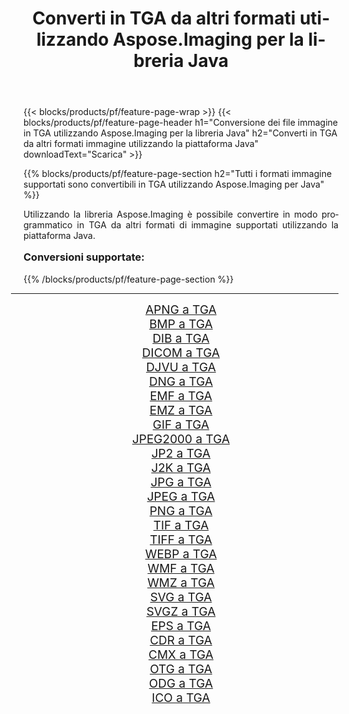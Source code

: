 ﻿---
title: Converti in TGA da altri formati utilizzando Aspose.Imaging per la libreria Java 
weight: 3920
url: /it/java/conversion/to/tga/ 
lang: it
langdirlevel: 2
locales: zh-hans,ja,it,ru,de,es,fr,nl,id,lt,pl,pt,vi,tr,ko,zh-hant,ar,hi,th,sv,cs,uk,he
description: Usando Aspose.Imaging puoi convertire in TGA da altri formati usando Java
---

{{< blocks/products/pf/feature-page-wrap >}}
{{< blocks/products/pf/feature-page-header h1="Conversione dei file immagine in TGA utilizzando Aspose.Imaging per la libreria Java" h2="Converti in TGA da altri formati immagine utilizzando la piattaforma Java" downloadText="Scarica" >}}


{{% blocks/products/pf/feature-page-section  h2="Tutti i formati immagine supportati sono convertibili in TGA utilizzando Aspose.Imaging per Java" %}}
<p align=justify>Utilizzando la libreria Aspose.Imaging è possibile convertire in modo programmatico in TGA da altri formati di immagine supportati utilizzando la piattaforma Java.</p>
<h3 style="margin-top:16px;">
Conversioni supportate:
</h3>
{{% /blocks/products/pf/feature-page-section %}}
<div class="container-fluid productfamilypage bg-gray">
    <div class="convertypes bg-gray agp-content section">
        <div class="container">
		<hr style="margin-left:-20px;"/>
		<div class="row other-converters" style="gap: 10px;font-size: 19px;text-align:center;">
		    <div class='col-md-3 other-converter remove-lp remove-rp'><a href="/imaging/it/java/conversion/apng-to-tga/" style="padding:15px;">APNG a TGA</a></div>
<div class='col-md-3 other-converter remove-lp remove-rp'><a href="/imaging/it/java/conversion/bmp-to-tga/" style="padding:15px;">BMP a TGA</a></div>
<div class='col-md-3 other-converter remove-lp remove-rp'><a href="/imaging/it/java/conversion/dib-to-tga/" style="padding:15px;">DIB a TGA</a></div>
<div class='col-md-3 other-converter remove-lp remove-rp'><a href="/imaging/it/java/conversion/dicom-to-tga/" style="padding:15px;">DICOM a TGA</a></div>
<div class='col-md-3 other-converter remove-lp remove-rp'><a href="/imaging/it/java/conversion/djvu-to-tga/" style="padding:15px;">DJVU a TGA</a></div>
<div class='col-md-3 other-converter remove-lp remove-rp'><a href="/imaging/it/java/conversion/dng-to-tga/" style="padding:15px;">DNG a TGA</a></div>
<div class='col-md-3 other-converter remove-lp remove-rp'><a href="/imaging/it/java/conversion/emf-to-tga/" style="padding:15px;">EMF a TGA</a></div>
<div class='col-md-3 other-converter remove-lp remove-rp'><a href="/imaging/it/java/conversion/emz-to-tga/" style="padding:15px;">EMZ a TGA</a></div>
<div class='col-md-3 other-converter remove-lp remove-rp'><a href="/imaging/it/java/conversion/gif-to-tga/" style="padding:15px;">GIF a TGA</a></div>
<div class='col-md-3 other-converter remove-lp remove-rp'><a href="/imaging/it/java/conversion/jpeg2000-to-tga/" style="padding:15px;">JPEG2000 a TGA</a></div>
<div class='col-md-3 other-converter remove-lp remove-rp'><a href="/imaging/it/java/conversion/jp2-to-tga/" style="padding:15px;">JP2 a TGA</a></div>
<div class='col-md-3 other-converter remove-lp remove-rp'><a href="/imaging/it/java/conversion/j2k-to-tga/" style="padding:15px;">J2K a TGA</a></div>
<div class='col-md-3 other-converter remove-lp remove-rp'><a href="/imaging/it/java/conversion/jpg-to-tga/" style="padding:15px;">JPG a TGA</a></div>
<div class='col-md-3 other-converter remove-lp remove-rp'><a href="/imaging/it/java/conversion/jpeg-to-tga/" style="padding:15px;">JPEG a TGA</a></div>
<div class='col-md-3 other-converter remove-lp remove-rp'><a href="/imaging/it/java/conversion/png-to-tga/" style="padding:15px;">PNG a TGA</a></div>
<div class='col-md-3 other-converter remove-lp remove-rp'><a href="/imaging/it/java/conversion/tif-to-tga/" style="padding:15px;">TIF a TGA</a></div>
<div class='col-md-3 other-converter remove-lp remove-rp'><a href="/imaging/it/java/conversion/tiff-to-tga/" style="padding:15px;">TIFF a TGA</a></div>
<div class='col-md-3 other-converter remove-lp remove-rp'><a href="/imaging/it/java/conversion/webp-to-tga/" style="padding:15px;">WEBP a TGA</a></div>
<div class='col-md-3 other-converter remove-lp remove-rp'><a href="/imaging/it/java/conversion/wmf-to-tga/" style="padding:15px;">WMF a TGA</a></div>
<div class='col-md-3 other-converter remove-lp remove-rp'><a href="/imaging/it/java/conversion/wmz-to-tga/" style="padding:15px;">WMZ a TGA</a></div>
<div class='col-md-3 other-converter remove-lp remove-rp'><a href="/imaging/it/java/conversion/svg-to-tga/" style="padding:15px;">SVG a TGA</a></div>
<div class='col-md-3 other-converter remove-lp remove-rp'><a href="/imaging/it/java/conversion/svgz-to-tga/" style="padding:15px;">SVGZ a TGA</a></div>
<div class='col-md-3 other-converter remove-lp remove-rp'><a href="/imaging/it/java/conversion/eps-to-tga/" style="padding:15px;">EPS a TGA</a></div>
<div class='col-md-3 other-converter remove-lp remove-rp'><a href="/imaging/it/java/conversion/cdr-to-tga/" style="padding:15px;">CDR a TGA</a></div>
<div class='col-md-3 other-converter remove-lp remove-rp'><a href="/imaging/it/java/conversion/cmx-to-tga/" style="padding:15px;">CMX a TGA</a></div>
<div class='col-md-3 other-converter remove-lp remove-rp'><a href="/imaging/it/java/conversion/otg-to-tga/" style="padding:15px;">OTG a TGA</a></div>
<div class='col-md-3 other-converter remove-lp remove-rp'><a href="/imaging/it/java/conversion/odg-to-tga/" style="padding:15px;">ODG a TGA</a></div>
<div class='col-md-3 other-converter remove-lp remove-rp'><a href="/imaging/it/java/conversion/ico-to-tga/" style="padding:15px;">ICO a TGA</a></div>
                </div>
        </div>
    </div>
</div>
<br/>

